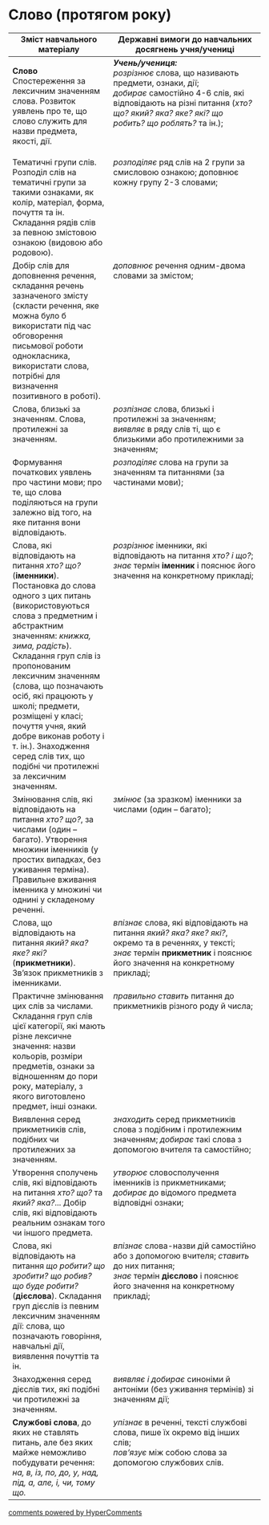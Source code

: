 <div id="hypercomments_widget" class="js-hypercomments-widget invisible"></div>

# Слово (протягом року)

<table>
  <tr>
    <td width="40%" align="center"><b>Зміст навчального матеріалу</b></td>
    <td width="60%" align="center"><b>Державні вимоги до навчальних досягнень учня/учениці</b></td>
  </tr>
<tbody>
  <tr>
    <td width="40%" style="vertical-align:top !important;">
    <p><b>Слово</b><br>
Спостереження за лексичним значенням слова. Розвиток уявлень про те, що слово служить для назви предмета, якості, дії.</td>
    <td width="60%" style="vertical-align:top !important;">
<i><b>Учень/учениця:</b></i><br>
<i>розрізнює</i> слова, що називають предмети, ознаки, дії;<br>
<i>добирає</i> самостійно 4-6 слів, які відповідають на різні питання (<i>хто? що? який? яка? яке? які? що робить? що роблять?</i> та ін.);<br></td>
  </tr>
  <tr>
    <td width="40%" style="vertical-align:top !important;">
 Тематичні групи слів. Розподіл слів на тематичні групи за такими ознаками, як колір, матеріал, форма, почуття та ін. Складання рядів слів за певною змістовою ознакою (видовою або родовою).</td>
    <td width="60%" style="vertical-align:top !important;">
<i>розподіляє</i> ряд слів на 2 групи за смисловою ознакою; доповнює кожну групу 2-3 словами;</td>
  </tr>
  <tr>
    <td width="40%" style="vertical-align:top !important;">
Добір слів для доповнення речення, складання речень зазначеного змісту (скласти речення, яке можна було б використати під час обговорення письмової роботи однокласника, використати слова, потрібні для визначення позитивного в роботі).</td>
    <td width="60%" style="vertical-align:top !important;">
<i>доповнює</i> речення одним-двома словами за змістом;</td>
  </tr>
  <tr>
    <td width="40%" style="vertical-align:top !important;">
Слова, близькі за значенням. Слова, протилежні за значенням.</td>
    <td width="60%" style="vertical-align:top !important;">
<i>розпізнає</i> слова, близькі і протилежні за значенням;<br>
<i>виявляє</i> в ряду слів ті, що є близькими або протилежними за значенням;<br></td>
  </tr>
  <tr>
    <td width="40%" style="vertical-align:top !important;">
Формування початкових уявлень про частини мови; про те, що слова поділяються на групи залежно від того, на яке питання вони відповідають.</td>
    <td width="60%" style="vertical-align:top !important;">
<i>розподіляє</i> слова на групи за значенням та питаннями (за частинами мови);</td>
  </tr>
  <tr>
    <td width="40%" style="vertical-align:top !important;">
Слова, які відповідають на питання <i>хто? що?</i> (<b>іменники</b>). Постановка до слова одного з цих питань (використовуються слова з предметним і абстрактним значенням: <i>книжка, зима, радість</i>). Складання груп слів із пропонованим лексичним значенням (слова, що позначають осіб, які працюють у школі; предмети, розміщені у класі; почуття учня, який добре виконав роботу і т. ін.). Знаходження серед слів тих, що подібні чи протилежні за лексичним значенням.</td>
    <td width="60%" style="vertical-align:top !important;">
<i>розрізнює</i> іменники, які відповідають на питання <i>хто? і що?</i>;<br>
<i>знає</i> термін <b>іменник</b> і пояснює його значення на конкретному прикладі;</td>
  </tr>
  <tr>
    <td width="40%" style="vertical-align:top !important;">
Змінювання слів, які відповідають на питання <i>хто? що?</i>, за числами (один – багато). Утворення множини іменників (у простих випадках, без уживання терміна). Правильне вживання іменника у множині чи однині у складеному реченні. </td>
    <td width="60%" style="vertical-align:top !important;">
<i>змінює</i> (за зразком) іменники за числами (один – багато);</td>
  </tr>
  <tr>
    <td width="40%" style="vertical-align:top !important;">
Слова, що відповідають на питання <i>який? яка? яке? які?</i> (<b>прикметники</b>). Зв’язок прикметників з іменниками.</td>
    <td width="60%" style="vertical-align:top !important;">
<i>впізнає</i> слова, які відповідають на питання <i>який? яка? яке? які?</i>, окремо та в реченнях, у тексті;<br>
<i>знає</i> термін <b>прикметник</b> і пояснює його значення на конкретному прикладі;<br>
    </td>
  </tr>
  <tr>
    <td width="40%" style="vertical-align:top !important;">
Практичне змінювання цих слів за числами. Складання груп слів цієї категорії, які мають різне лексичне значення: назви кольорів, розміри предметів, ознаки за відношенням до пори року, матеріалу, з якого виготовлено предмет, інші ознаки. </td>
    <td width="60%" style="vertical-align:top !important;">
<i>правильно ставить</i> питання до прикметників різного роду й числа;</td>
  </tr>
  <tr>
    <td width="40%" style="vertical-align:top !important;">
Виявлення серед прикметників слів, подібних чи протилежних за значенням.</td>
    <td width="60%" style="vertical-align:top !important;">
<i>знаходить</i> серед прикметників слова з подібним і протилежним значенням; <i>добирає</i> такі слова з допомогою вчителя та самостійно;</td>
  </tr>
  <tr>
    <td width="40%" style="vertical-align:top !important;">
Утворення сполучень слів, які відповідають на питання <i>хто? що?</i> та <i>який? яка?</i>... Добір слів, які відповідають реальним ознакам того чи іншого предмета.</td>
    <td width="60%" style="vertical-align:top !important;">
<i>утворює</i> словосполучення іменників із прикметниками; <i>добирає</i> до відомого предмета відповідні ознаки;</td>
  </tr>
  <tr>
    <td width="40%" style="vertical-align:top !important;">
Слова, які відповідають на питання <i>що робити? що зробити? що робив? що буде робити?</i> (<b>дієслова</b>). Складання груп дієслів із певним лексичним значенням дії: слова, що позначають говоріння, навчальні дії, виявлення почуттів та ін.</td>
    <td width="60%" style="vertical-align:top !important;">
<i>впізнає</i> слова-назви дій самостійно або з допомогою вчителя; <i>ставить</i> до них питання;<br>
<i>знає</i> термін <b>дієслово</b> і пояснює його значення на конкретному прикладі;</td>
  </tr>
  <tr>
    <td width="40%" style="vertical-align:top !important;">
Знаходження серед дієслів тих, які подібні чи протилежні за значенням.</td>
    <td width="60%" style="vertical-align:top !important;">
<i>виявляє і добирає</i> синоніми й антоніми (без уживання термінів) зі значенням дії;</td>
  </tr>
  <tr>
    <td width="40%" style="vertical-align:top !important;">
<b>Службові слова</b>, до яких не ставлять питань, але без яких майже неможливо побудувати речення: <i>на, в, із, по, до, у, над, під, а, але, і, чи, тому що.</i></td>
    <td width="60%" style="vertical-align:top !important;">
<i>упізнає</i> в реченні, тексті службові слова, пише їх окремо від інших слів;<br>
<i>пов’язує</i> між собою слова за допомогою службових слів.<br></td>
  </tr>
</tbody>
</table>

<div class="js-hypercomments-container">
<a href="http://hypercomments.com" class="hc-link" title="comments widget">comments powered by HyperComments</a>
</div>
